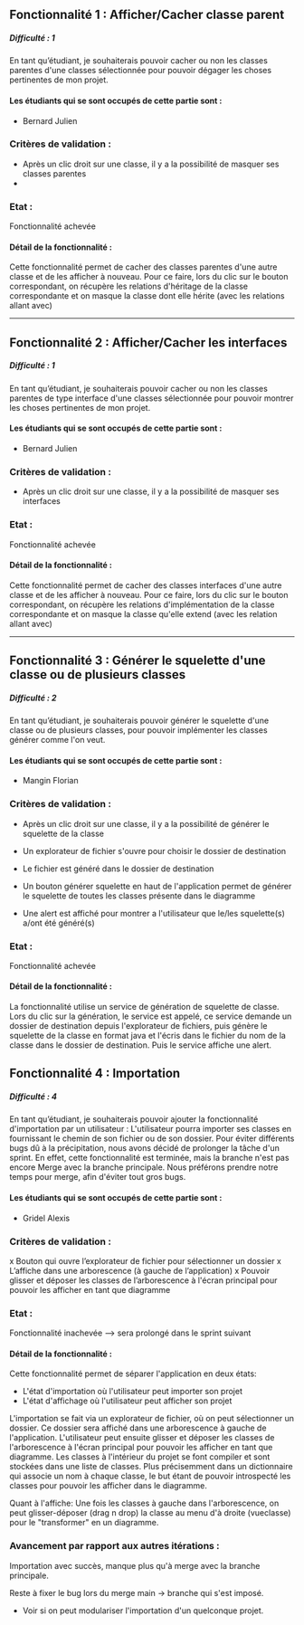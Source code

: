 ## Fonctionnalité 1 : Afficher/Cacher classe parent
##### Difficulté : 1

En tant qu’étudiant, je souhaiterais pouvoir cacher ou non les classes parentes
d'une classes sélectionnée pour pouvoir dégager les choses pertinentes de mon projet.

#### Les étudiants qui se sont occupés de cette partie sont :
- Bernard Julien

### Critères de validation :
- Après un clic droit sur une classe, il y a la possibilité de masquer ses classes parentes
-
### Etat :
Fonctionnalité achevée

#### Détail de la fonctionnalité :
Cette fonctionnalité permet de cacher des classes parentes d'une autre classe
et de les afficher à nouveau.
Pour ce faire, lors du clic sur le bouton correspondant, on récupère les relations
d'héritage de la classe correspondante et on masque la classe dont elle hérite 
(avec les relations allant avec)


---
## Fonctionnalité 2 : Afficher/Cacher les interfaces
##### Difficulté : 1

En tant qu’étudiant, je souhaiterais pouvoir cacher ou non les classes parentes de type 
interface d'une classes sélectionnée pour pouvoir montrer les choses pertinentes de mon projet.

#### Les étudiants qui se sont occupés de cette partie sont :
- Bernard Julien

### Critères de validation :
- Après un clic droit sur une classe, il y a la possibilité de masquer ses interfaces

### Etat :
Fonctionnalité achevée

#### Détail de la fonctionnalité :
Cette fonctionnalité permet de cacher des classes interfaces d'une autre classe
et de les afficher à nouveau.
Pour ce faire, lors du clic sur le bouton correspondant, on récupère les relations
d'implémentation de la classe correspondante et on masque la classe qu'elle extend
(avec les relation allant avec)

---
## Fonctionnalité 3 : Générer le squelette d'une classe ou de plusieurs classes
##### Difficulté : 2

En tant qu’étudiant, je souhaiterais pouvoir générer le squelette d'une classe ou de plusieurs classes, pour pouvoir implémenter les classes générer comme l'on veut.

#### Les étudiants qui se sont occupés de cette partie sont :
- Mangin Florian

### Critères de validation :
- Après un clic droit sur une classe, il y a la possibilité de générer le squelette de la classe
- Un explorateur de fichier s'ouvre pour choisir le dossier de destination
- Le fichier est généré dans le dossier de destination

- Un bouton générer squelette en haut de l'application permet de générer le squelette de toutes les classes présente dans le diagramme

- Une alert est affiché pour montrer a l'utilisateur que le/les squelette(s) a/ont été généré(s)


### Etat :
Fonctionnalité achevée


#### Détail de la fonctionnalité :
La fonctionnalité utilise un service de génération de squelette de classe. Lors du clic sur la génération, le service est appelé, ce service demande un dossier de destination depuis l'explorateur de fichiers, puis génère le squelette de la classe en format java et l'écris dans le fichier du nom de la classe dans le dossier de destination. Puis le service affiche une alert.



## Fonctionnalité 4 : Importation
##### Difficulté : 4

En tant qu’étudiant, je souhaiterais pouvoir ajouter la fonctionnalité d'importation par un utilisateur :
L'utilisateur pourra importer ses classes en fournissant le chemin de son fichier ou de son dossier.
Pour éviter différents bugs dû à la précipitation, nous avons décidé de prolonger la tâche d'un
sprint. En effet, cette fonctionnalité est terminée, mais la branche n'est pas encore Merge avec la branche
principale. Nous préférons prendre notre temps pour merge, afin d'éviter tout gros bugs.

#### Les étudiants qui se sont occupés de cette partie sont :
- Gridel Alexis

### Critères de validation :
x Bouton qui ouvre l’explorateur de fichier pour sélectionner un dossier
x L’affiche dans une arborescence (à gauche de l’application)
x Pouvoir glisser et déposer les classes de l’arborescence à l'écran principal pour pouvoir les afficher en tant que diagramme

### Etat :
Fonctionnalité inachevée --> sera prolongé dans le sprint suivant

#### Détail de la fonctionnalité :
Cette fonctionnalité permet de séparer l'application en deux états:
- L'état d'importation où l'utilisateur peut importer son projet
- L'état d'affichage où l'utilisateur peut afficher son projet

L'importation se fait via un explorateur de fichier, où on peut sélectionner un dossier. Ce dossier sera affiché dans une arborescence à gauche de l'application. L'utilisateur peut ensuite glisser et déposer les classes de l'arborescence à l'écran principal pour pouvoir les afficher en tant que diagramme.
Les classes à l'intérieur du projet se font compiler et sont stockées dans une liste de classes.
Plus précisemment dans un dictionnaire qui associe un nom à chaque classe, le but étant de pouvoir introspecté les classes pour pouvoir les afficher dans le diagramme.

Quant à l'affiche:
Une fois les classes à gauche dans l'arborescence, on peut glisser-déposer (drag n drop) la classe au menu d'à droite (vueclasse) pour le "transformer" en un diagramme.

### Avancement par rapport aux autres itérations :
Importation avec succès, manque plus qu'à merge avec la branche principale.

Reste à fixer le bug lors du merge main -> branche qui s'est imposé.
+ Voir si on peut modulariser l'importation d'un quelconque projet.